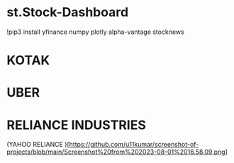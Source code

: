 # st.Stock-Dashboard


!pip3 install yfinance numpy plotly alpha-vantage stocknews 



# KOTAK


# UBER


# RELIANCE INDUSTRIES


(YAHOO RELIANCE )[https://github.com/u11kumar/screenshot-of-projects/blob/main/Screenshot%20from%202023-08-01%2016.58.09.png]



